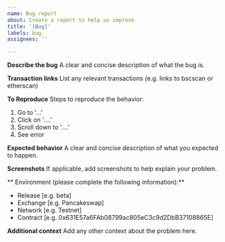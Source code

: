 ```yaml
---
name: Bug report
about: Create a report to help us improve
title: '[Bug]'
labels: bug
assignees: ''

---
```


**Describe the bug**
A clear and concise description of what the bug is.

**Transaction links**
List any relevant transactions (e.g. links to bscscan or etherscan)

**To Reproduce**
Steps to reproduce the behavior:
1. Go to '...'
2. Click on '....'
3. Scroll down to '....'
4. See error

**Expected behavior**
A clear and concise description of what you expected to happen.

**Screenshots**
If applicable, add screenshots to help explain your problem.

** Environment (please complete the following information):**
 - Release [e.g. beta]
 - Exchange [e.g. Pancakeswap]
 - Network [e.g. Testnet]
 - Contract [e.g. 0x631E57a6FAb08799ac805eC3c9d2DbB37108865E]

**Additional context**
Add any other context about the problem here.
